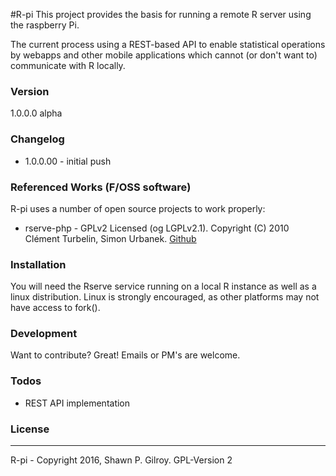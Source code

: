 #R-pi 
This project provides the basis for running a remote R server using the raspberry Pi. 

The current process using a REST-based API to enable statistical operations by webapps and other mobile applications which cannot (or don't want to) communicate with R locally.

### Version
1.0.0.0 alpha

### Changelog
 * 1.0.0.00 - initial push

### Referenced Works (F/OSS software)
R-pi uses a number of open source projects to work properly:
* rserve-php - GPLv2 Licensed (og LGPLv2.1). Copyright (C) 2010 Clément Turbelin, Simon Urbanek. [Github](https://github.com/cturbelin/rserve-php)
 
### Installation
You will need the Rserve service running on a local R instance as well as a linux distribution.  Linux is strongly encouraged, as other platforms may not have access to fork().

### Development
Want to contribute? Great! Emails or PM's are welcome.

### Todos
 - REST API implementation

### License
----
R-pi - Copyright 2016, Shawn P. Gilroy. GPL-Version 2

